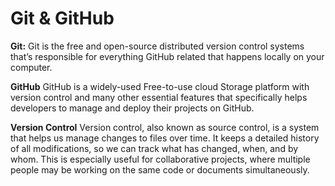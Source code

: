 # Git & GitHub
**Git:** Git is the free and open-source distributed version control systems that’s responsible for everything GitHub related that happens locally on your computer.

**GitHub** GitHub is a widely-used Free-to-use cloud Storage platform with version control and many other essential features that specifically helps developers to manage and deploy their projects on GitHub.

**Version Control** Version control, also known as source control, is a system that helps us manage changes to files over time. It keeps a detailed history of all modifications, so we can track what has changed, when, and by whom. This is especially useful for collaborative projects, where multiple people may be working on the same code or documents simultaneously.

